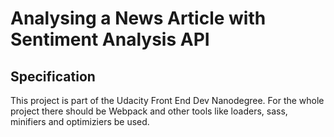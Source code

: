 # Analysing a News Article with Sentiment Analysis API

## Specification

This project is part of the Udacity Front End Dev Nanodegree.
For the whole project there should be Webpack and other tools like loaders, sass, minifiers and optimiziers be used.


